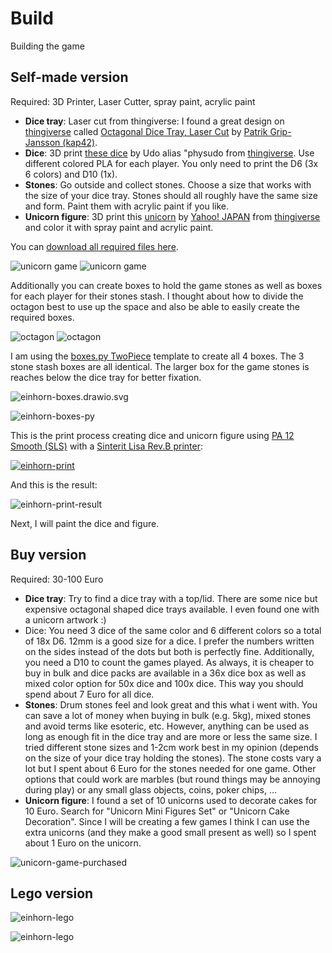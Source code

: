 # Build

Building the game

## Self-made version

Required: 3D Printer, Laser Cutter, spray paint, acrylic paint

- **Dice tray**: Laser cut from thingiverse: I found a great design on [thingiverse](https://www.thingiverse.com) called [Octagonal Dice Tray, Laser Cut](https://www.thingiverse.com/thing:3694820) by [Patrik Grip-Jansson (kap42)](https://www.thingiverse.com/kap42/designs).
- **Dice**: 3D print [these dice](https://www.thingiverse.com/thing:2627417) by Udo alias "physudo from [thingiverse](https://www.thingiverse.com). Use different colored PLA for each player. You only need to print the D6 (3x 6 colors) and D10 (1x).
- **Stones**: Go outside and collect stones. Choose a size that works with the size of your dice tray. Stones should all roughly have the same size and form. Paint them with acrylic paint if you like.
- **Unicorn figure**: 3D print this [unicorn](https://www.thingiverse.com/thing:182335) by [Yahoo! JAPAN](https://www.thingiverse.com/yahoojapan/designs) from [thingiverse](https://www.thingiverse.com) and color it with spray paint and acrylic paint.

You can [download all required files here](_einhorn-game.7z).

![unicorn game](_einhorn-game1.jpg) ![unicorn game](_einhorn-game2.jpg)

Additionally you can create boxes to hold the game stones as well as boxes for each player for their stones stash. I thought about how to divide the octagon best to use up the space and also be able to easily create the required boxes.

![octagon](_einhorn-octagon1.png) ![octagon](_einhorn-octagon2.png)

I am using the [boxes.py TwoPiece](https://festi.info/boxes.py/TwoPiece) template to create all 4 boxes. The 3 stone stash boxes are all identical. The larger box for the game stones is reaches below the dice tray for better fixation.

![einhorn-boxes.drawio.svg](_einhorn-boxes.drawio.svg)

![einhorn-boxes-py](_einhorn-boxes-py.jpg)

This is the print process creating dice and unicorn figure using [PA 12 Smooth (SLS)](https://www.sinterit.com/pa12-smooth/) with a [Sinterit Lisa Rev.B printer](https://www.sinterit.com):

[![einhorn-print](_einhorn-print.webp)](_einhorn-print.mp4)

And this is the result:

![einhorn-print-result](_einhorn-print-result.jpg)

Next, I will paint the dice and figure.

## Buy version

Required: 30-100 Euro

- **Dice tray**: Try to find a dice tray with a top/lid. There are some nice but expensive octagonal shaped dice trays available. I even found one with a unicorn artwork :)
- Dice: You need 3 dice of the same color and 6 different colors so a total of 18x D6. 12mm is a good size for a dice. I prefer the numbers written on the sides instead of the dots but both is perfectly fine. Additionally, you need a D10 to count the games played. As always, it is cheaper to buy in bulk and dice packs are available in a 36x dice box as well as mixed color option for 50x dice and 100x dice. This way you should spend about 7 Euro for all dice.
- **Stones**: Drum stones feel and look great and this what i went with. You can save a lot of money when buying in bulk (e.g. 5kg), mixed stones and avoid terms like esoteric, etc. However, anything can be used as long as enough fit in the dice tray and are more or less the same size. I tried different stone sizes and 1-2cm work best in my opinion (depends on the size of your dice tray holding the stones). The stone costs vary a lot but I spent about 6 Euro for the stones needed for one game. Other options that could work are marbles (but round things may be annoying during play) or any small glass objects, coins, poker chips, ...    
- **Unicorn figure**: I found a set of 10 unicorns used to decorate cakes for 10 Euro. Search for "Unicorn Mini Figures Set" or "Unicorn Cake Decoration". Since I will be creating a few games I think I can use the extra unicorns (and they make a good small present as well) so I spent about 1 Euro on the unicorn.

![unicorn-game-purchased](_einhorn-game-purchased-material.jpg)

## Lego version

![einhorn-lego](_einhorn-lego1.jpg)

![einhorn-lego](_einhorn-lego2.jpg)
